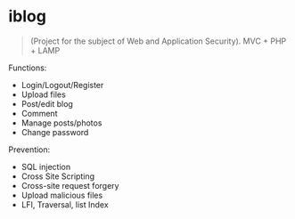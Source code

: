 # iblog

> (Project for the subject of Web and Application Security).
> MVC + PHP + LAMP

Functions:
- Login/Logout/Register
- Upload files
- Post/edit blog
- Comment
- Manage posts/photos
- Change password

Prevention:
- SQL injection
- Cross Site Scripting
- Cross-site request forgery
- Upload malicious files
- LFI, Traversal, list Index
